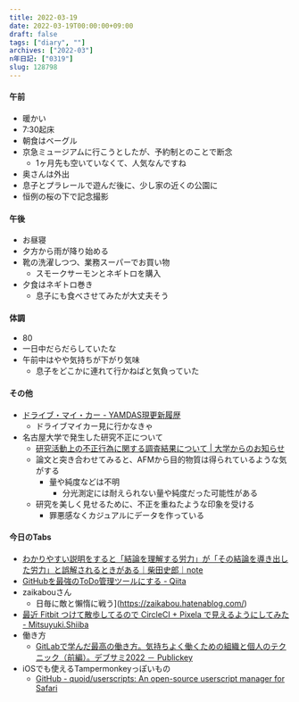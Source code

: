 ```yaml
---
title: 2022-03-19
date: 2022-03-19T00:00:00+09:00
draft: false
tags: ["diary", ""]
archives: ["2022-03"]
n年日記: ["0319"]
slug: 128798
---
```

#### 午前
- 暖かい
- 7:30起床
- 朝食はベーグル
- 京急ミュージアムに行こうとしたが、予約制とのことで断念
  - 1ヶ月先も空いていなくて、人気なんですね
- 奥さんは外出
- 息子とプラレールで遊んだ後に、少し家の近くの公園に
- 恒例の桜の下で記念撮影
#### 午後
- お昼寝
- 夕方から雨が降り始める
- 靴の洗濯しつつ、業務スーパーでお買い物
  - スモークサーモンとネギトロを購入
- 夕食はネギトロ巻き
  - 息子にも食べさせてみたが大丈夫そう
#### 体調
- 80
- 一日中だらだらしていたな
- 午前中はやや気持ちが下がり気味
  - 息子をどこかに連れて行かねばと気負っていた
#### その他
- [ドライブ・マイ・カー - YAMDAS現更新履歴](https://yamdas.hatenablog.com/entry/20220318/drive-my-car)
  - ドライブマイカー見に行かなきゃ
- 名古屋大学で発生した研究不正について
  - [研究活動上の不正行為に関する調査結果について | 大学からのお知らせ](https://www.nagoya-u.ac.jp/info/20220316_jimu.html)
  - 論文と突き合わせてみると、AFMから目的物質は得られているような気がする
    - 量や純度などは不明
      - 分光測定には耐えられない量や純度だった可能性がある
  - 研究を美しく見せるために、不正を重ねたような印象を受ける
    - 罪悪感なくカジュアルにデータを作っている
#### 今日のTabs
- [わかりやすい説明をすると「結論を理解する労力」が「その結論を導き出した労力」と誤解されるときがある｜柴田史郎｜note](https://note.com/4bata/n/n0a44276a0ef1?fbclid=IwAR3LUtuNh1GoVgRhGLStT0O02V-l37dhvkzsJZOpy47jzibxLBwTdY2ncZQ)
- [GitHubを最強のToDo管理ツールにする - Qiita](https://qiita.com/o_ob/items/fd45fba2a9af0ce963c3)
- zaikabouさん
  - 日毎に敵と懶惰に戦う](https://zaikabou.hatenablog.com/)
- [最近 Fitbit つけて散歩してるので CircleCI + Pixela で見えるようにしてみた - Mitsuyuki.Shiiba](https://bufferings.hatenablog.com/entry/2022/02/27/150342)
- 働き方
  - [GitLabで学んだ最高の働き方。気持ちよく働くための組織と個人のテクニック（前編）。デブサミ2022 － Publickey](https://www.publickey1.jp/blog/22/gitlab2022.html)
- iOSでも使えるTampermonkeyっぽいもの
  - [GitHub - quoid/userscripts: An open-source userscript manager for Safari](https://github.com/quoid/userscripts#installation)
